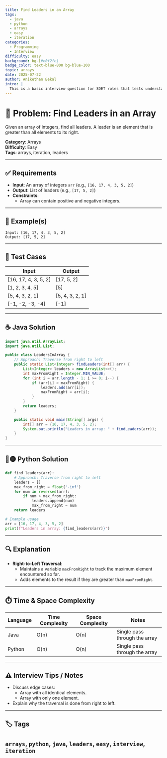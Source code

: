 ```yaml
---
title: Find Leaders in an Array
tags:
  - java
  - python
  - arrays
  - easy
  - iteration
categories:
  - Programming
  - Interview
difficulty: easy
background: bg-[#e0f2fe]
badge_color: text-blue-800 bg-blue-100
topic: arrays
date: 2025-07-22
author: Anikethan Bekal
intro: |
  This is a basic interview question for SDET roles that tests understanding of array manipulation and iteration techniques.
---
```


# 🧠 Problem: Find Leaders in an Array

Given an array of integers, find all leaders. A leader is an element that is greater than all elements to its right.

**Category**: Arrays  
**Difficulty**: Easy  
**Tags**: arrays, iteration, leaders

---

## ✅ Requirements
- **Input**: An array of integers `arr` (e.g., `[16, 17, 4, 3, 5, 2]`)
- **Output**: List of leaders (e.g., `[17, 5, 2]`)
- **Constraints**:
  - Array can contain positive and negative integers.

---

## 🧪 Example(s)
```text
Input: [16, 17, 4, 3, 5, 2]
Output: [17, 5, 2]
```

---

## 🧪 Test Cases
| Input              | Output       |
|---------------------|--------------|
| [16, 17, 4, 3, 5, 2] | [17, 5, 2]  |
| [1, 2, 3, 4, 5]      | [5]         |
| [5, 4, 3, 2, 1]      | [5, 4, 3, 2, 1] |
| [-1, -2, -3, -4]     | [-1]        |

---

## ☕ Java Solution
```java
import java.util.ArrayList;
import java.util.List;

public class LeadersInArray {
    // Approach: Traverse from right to left
    public static List<Integer> findLeaders(int[] arr) {
        List<Integer> leaders = new ArrayList<>();
        int maxFromRight = Integer.MIN_VALUE;
        for (int i = arr.length - 1; i >= 0; i--) {
            if (arr[i] > maxFromRight) {
                leaders.add(arr[i]);
                maxFromRight = arr[i];
            }
        }
        return leaders;
    }

    public static void main(String[] args) {
        int[] arr = {16, 17, 4, 3, 5, 2};
        System.out.println("Leaders in array: " + findLeaders(arr));
    }
}
```

---

## 🔵🟡 Python Solution
```python
def find_leaders(arr):
    # Approach: Traverse from right to left
    leaders = []
    max_from_right = float('-inf')
    for num in reversed(arr):
        if num > max_from_right:
            leaders.append(num)
            max_from_right = num
    return leaders

# Example usage
arr = [16, 17, 4, 3, 5, 2]
print(f"Leaders in array: {find_leaders(arr)}")
```

---

## 🔍 Explanation
- **Right-to-Left Traversal**:
  - Maintains a variable `maxFromRight` to track the maximum element encountered so far.
  - Adds elements to the result if they are greater than `maxFromRight`.

---

## ⏱️ Time & Space Complexity
| Language | Time Complexity | Space Complexity | Notes |
|----------|-----------------|------------------|-------|
| Java     | O(n)            | O(n)             | Single pass through the array |
| Python   | O(n)            | O(n)             | Single pass through the array |

---

## ⚠️ Interview Tips / Notes
- Discuss edge cases:
  - Array with all identical elements.
  - Array with only one element.
- Explain why the traversal is done from right to left.

---

## 🏷 Tags
`arrays`, `python`, `java`, `leaders`, `easy`, `interview`, `iteration`
---
